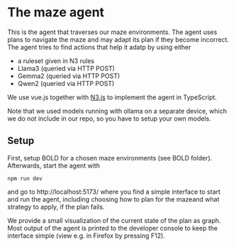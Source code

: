 # The maze agent
This is the agent that traverses our maze environments. 
The agent uses plans to navigate the maze and may adapt its plan if they become incorrect. 
The agent tries to find actions that help it adatp by using either
- a ruleset given in N3 rules
- Llama3 (queried via HTTP POST)
- Gemma2 (queried via HTTP POST)
- Qwen2 (queried via HTTP POST)

We use vue.js together with [N3.js](https://github.com/rdfjs/n3.js) to implement the agent in TypeScript.

Note that we used models running with ollama on a separate device, which we do not include in our repo, so you have to setup your own models.

## Setup

First, setup BOLD for a chosen maze environments (see BOLD folder). Afterwards, start the agent with

```shell script
npm run dev
```
and go to http://localhost:5173/ where you find a simple interface to start and run the agent, including choosing how to plan for the mazeand what strategy to apply, if the plan fails.

We provide a small visualization of the current state of the plan as graph. Most output of the agent is printed to the developer console to keep the interface simple (view e.g. in Firefox by pressing F12).
